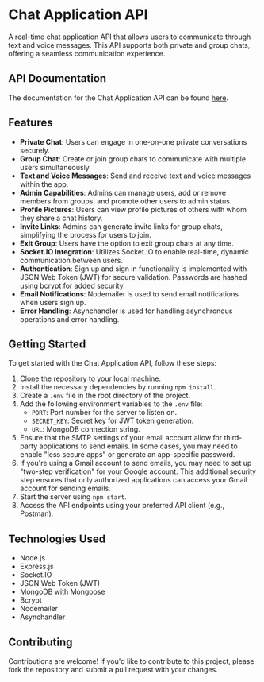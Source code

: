# Chat Application API
A real-time chat application API that allows users to communicate through text and voice messages. This API supports both private and group chats, offering a seamless communication experience.

## API Documentation

The documentation for the Chat Application API can be found [here](https://documenter.getpostman.com/view/31765464/2sA3Bhfun4#0e722fcf-9dd4-4cd3-9ab2-36de33868f43).

## Features
- **Private Chat**: Users can engage in one-on-one private conversations securely.
- **Group Chat**: Create or join group chats to communicate with multiple users simultaneously.
- **Text and Voice Messages**: Send and receive text and voice messages within the app.
- **Admin Capabilities**: Admins can manage users, add or remove members from groups, and promote other users to admin status.
- **Profile Pictures**: Users can view profile pictures of others with whom they share a chat history.
- **Invite Links**: Admins can generate invite links for group chats, simplifying the process for users to join.
- **Exit Group**: Users have the option to exit group chats at any time.
- **Socket.IO Integration**: Utilizes Socket.IO to enable real-time, dynamic communication between users.
- **Authentication**: Sign up and sign in functionality is implemented with JSON Web Token (JWT) for secure validation. Passwords are hashed using bcrypt for added security.
- **Email Notifications**: Nodemailer is used to send email notifications when users sign up.
- **Error Handling**: Asynchandler is used for handling asynchronous operations and error handling.


## Getting Started

To get started with the Chat Application API, follow these steps:

1. Clone the repository to your local machine.
2. Install the necessary dependencies by running `npm install`.
3. Create a `.env` file in the root directory of the project.
4. Add the following environment variables to the `.env` file:
   - `PORT`: Port number for the server to listen on.
   - `SECRET_KEY`: Secret key for JWT token generation.
   - `URL`: MongoDB connection string.
5. Ensure that the SMTP settings of your email account allow for third-party applications to send emails. In some cases, you may need to enable "less secure apps" or generate an app-specific password.
6. If you're using a Gmail account to send emails, you may need to set up "two-step verification" for your Google account. This additional security step ensures that only authorized applications can access your Gmail account for sending emails.
7. Start the server using `npm start`.
8. Access the API endpoints using your preferred API client (e.g., Postman).


## Technologies Used

- Node.js
- Express.js
- Socket.IO
- JSON Web Token (JWT)
- MongoDB with Mongoose
- Bcrypt
- Nodemailer
- Asynchandler

## Contributing

Contributions are welcome! If you'd like to contribute to this project, please fork the repository and submit a pull request with your changes.
